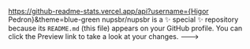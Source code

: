 https://github-readme-stats.vercel.app/api?username={Higor Pedron}&theme=blue-green
nupsbr/nupsbr is a ✨ special ✨ repository because its `README.md` (this file) appears on your GitHub profile.
You can click the Preview link to take a look at your changes.
--->
